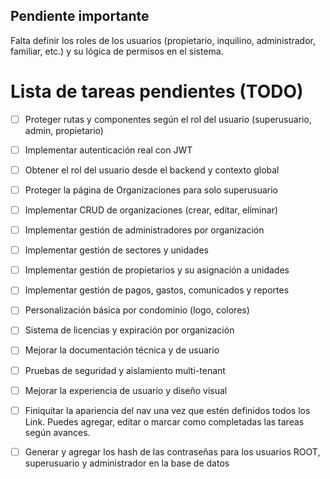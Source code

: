 ## Pendiente importante
Falta definir los roles de los usuarios (propietario, inquilino, administrador, familiar, etc.) y su lógica de permisos en el sistema.
# Lista de tareas pendientes (TODO)

- [ ] Proteger rutas y componentes según el rol del usuario (superusuario, admin, propietario)
- [ ] Implementar autenticación real con JWT
- [ ] Obtener el rol del usuario desde el backend y contexto global
- [ ] Proteger la página de Organizaciones para solo superusuario
- [ ] Implementar CRUD de organizaciones (crear, editar, eliminar)
- [ ] Implementar gestión de administradores por organización
- [ ] Implementar gestión de sectores y unidades
- [ ] Implementar gestión de propietarios y su asignación a unidades
- [ ] Implementar gestión de pagos, gastos, comunicados y reportes
- [ ] Personalización básica por condominio (logo, colores)
- [ ] Sistema de licencias y expiración por organización
- [ ] Mejorar la documentación técnica y de usuario
- [ ] Pruebas de seguridad y aislamiento multi-tenant
- [ ] Mejorar la experiencia de usuario y diseño visual
- [ ] Finiquitar la apariencia del nav una vez que estén definidos todos los Link.
Puedes agregar, editar o marcar como completadas las tareas según avances.

 - [ ] Generar y agregar los hash de las contraseñas para los usuarios ROOT, superusuario y administrador en la base de datos
